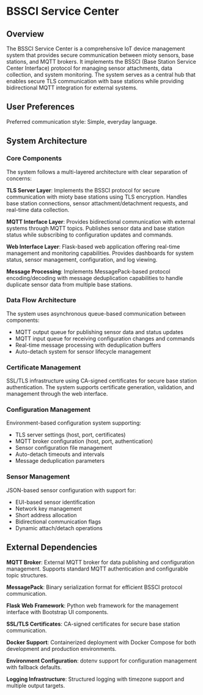 # BSSCI Service Center

## Overview

The BSSCI Service Center is a comprehensive IoT device management system that provides secure communication between mioty sensors, base stations, and MQTT brokers. It implements the BSSCI (Base Station Service Center Interface) protocol for managing sensor attachments, data collection, and system monitoring. The system serves as a central hub that enables secure TLS communication with base stations while providing bidirectional MQTT integration for external systems.

## User Preferences

Preferred communication style: Simple, everyday language.

## System Architecture

### Core Components

The system follows a multi-layered architecture with clear separation of concerns:

**TLS Server Layer**: Implements the BSSCI protocol for secure communication with mioty base stations using TLS encryption. Handles base station connections, sensor attachment/detachment requests, and real-time data collection.

**MQTT Interface Layer**: Provides bidirectional communication with external systems through MQTT topics. Publishes sensor data and base station status while subscribing to configuration updates and commands.

**Web Interface Layer**: Flask-based web application offering real-time management and monitoring capabilities. Provides dashboards for system status, sensor management, configuration, and log viewing.

**Message Processing**: Implements MessagePack-based protocol encoding/decoding with message deduplication capabilities to handle duplicate sensor data from multiple base stations.

### Data Flow Architecture

The system uses asynchronous queue-based communication between components:
- MQTT output queue for publishing sensor data and status updates
- MQTT input queue for receiving configuration changes and commands
- Real-time message processing with deduplication buffers
- Auto-detach system for sensor lifecycle management

### Certificate Management

SSL/TLS infrastructure using CA-signed certificates for secure base station authentication. The system supports certificate generation, validation, and management through the web interface.

### Configuration Management

Environment-based configuration system supporting:
- TLS server settings (host, port, certificates)
- MQTT broker configuration (host, port, authentication)
- Sensor configuration file management
- Auto-detach timeouts and intervals
- Message deduplication parameters

### Sensor Management

JSON-based sensor configuration with support for:
- EUI-based sensor identification
- Network key management
- Short address allocation
- Bidirectional communication flags
- Dynamic attach/detach operations

## External Dependencies

**MQTT Broker**: External MQTT broker for data publishing and configuration management. Supports standard MQTT authentication and configurable topic structures.

**MessagePack**: Binary serialization format for efficient BSSCI protocol communication.

**Flask Web Framework**: Python web framework for the management interface with Bootstrap UI components.

**SSL/TLS Certificates**: CA-signed certificates for secure base station communication.

**Docker Support**: Containerized deployment with Docker Compose for both development and production environments.

**Environment Configuration**: dotenv support for configuration management with fallback defaults.

**Logging Infrastructure**: Structured logging with timezone support and multiple output targets.
